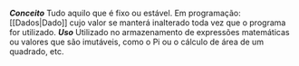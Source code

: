 ***Conceito***
	Tudo aquilo que é fixo ou estável. Em programação: [[Dados|Dado]] cujo valor se manterá inalterado toda vez que o programa for utilizado.
***Uso***
	Utilizado no armazenamento de expressões matemáticas ou valores que são imutáveis, como o Pi ou o cálculo de área de um quadrado, etc.